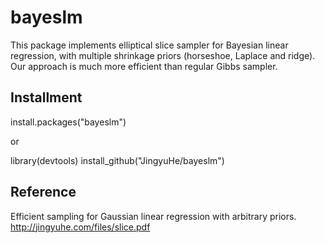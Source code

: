 # bayeslm
This package implements elliptical slice sampler for Bayesian linear regression, with multiple shrinkage priors (horseshoe, Laplace and ridge). Our approach is much more efficient than regular Gibbs sampler.

## Installment
install.packages("bayeslm")

or

library(devtools)
install_github("JingyuHe/bayeslm")

## Reference
Efficient sampling for Gaussian linear regression with arbitrary priors. http://jingyuhe.com/files/slice.pdf


